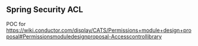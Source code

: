 ## Spring Security ACL

POC for https://wiki.conductor.com/display/CATS/Permissions+module+design+proposal#Permissionsmoduledesignproposal-Accesscontrollibrary
